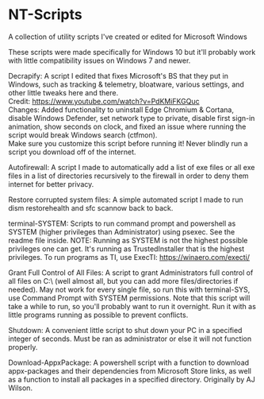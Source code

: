 # NT-Scripts
A collection of utility scripts I've created or edited for Microsoft Windows

These scripts were made specifically for Windows 10 but it'll probably work with little compatibility issues on Windows 7 and newer.


Decrapify: A script I edited that fixes Microsoft's BS that they put in Windows, such as tracking & telemetry, bloatware, various settings, and other little tweaks here and there.  
Credit: https://www.youtube.com/watch?v=PdKMiFKGQuc  
Changes: Added functionality to uninstall Edge Chromium & Cortana, disable Windows Defender, set network type to private, disable first sign-in animation, show seconds on clock, and fixed an issue where running the script would break Windows search (ctfmon).  
Make sure you customize this script before running it! Never blindly run a script you download off of the internet.

Autofirewall: A script I made to automatically add a list of exe files or all exe files in a list of directories recursively to the firewall in order to deny them internet for better privacy.

Restore corrupted system files: A simple automated script I made to run dism restorehealth and sfc scannow back to back.

terminal-SYSTEM: Scripts to run command prompt and powershell as SYSTEM (higher privileges than Administrator) using psexec. See the readme file inside.
NOTE: Running as SYSTEM is not the highest possible privileges one can get. It's running as TrustedInstaller that is the highest privileges. To run programs as TI, use ExecTI: https://winaero.com/execti/

Grant Full Control of All Files: A script to grant Administrators full control of all files on C:\ (well almost all, but you can add more files/directories if needed). May not work for every single file, so run this with terminal-SYS, use Command Prompt with SYSTEM permissions. Note that this script will take a while to run, so you'll probably want to run it overnight. Run it with as little programs running as possible to prevent conflicts.

Shutdown: A convenient little script to shut down your PC in a specified integer of seconds. Must be ran as administrator or else it will not function properly.

Download-AppxPackage: A powershell script with a function to download appx-packages and their dependencies from Microsoft Store links, as well as a function to install all packages in a specified directory. Originally by AJ Wilson.
